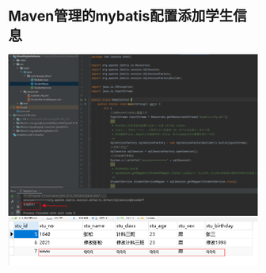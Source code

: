 # Maven管理的mybatis配置添加学生信息  
![image](https://github.com/GuiZhouAndroid/ShoolMybatisDemo/blob/main/picture/1.%E6%B5%8B%E8%AF%95%E7%B1%BB%E6%88%AA%E5%9B%BE.png)  
![image](https://github.com/GuiZhouAndroid/ShoolMybatisDemo/blob/main/picture/2.mysql%E6%95%B0%E6%8D%AE%E6%B7%BB%E5%8A%A0%E7%BB%93%E6%9E%9C.png)
